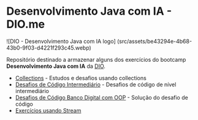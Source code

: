 # Desenvolvimento Java com IA - DIO.me

![DIO - Desenvolvimento Java com IA logo] (src/assets/be43294e-4b68-43b0-9f03-d4221f293c45.webp)

Repositório destinado a armazenar alguns dos exercícios do bootcamp **Desenvolvimento Java com IA** da [DIO](https://www.dio.me/).

* [Collections](src/main/java/edu/tiago/collections) - Estudos e desafios usando collections
* [Desafios de Código Intermediário](src/main/java/edu/tiago/desafiodecodigo/intermediario) - Desafios de código de nível intermediário
* [Desafios de Código Banco Digital com OOP](src/main/java/edu/tiago/desafios/bancodigitalcomoo) - Solução do desafio de código
* [Exercícios usando Stream](src/main/java/edu/tiago/streamapi)